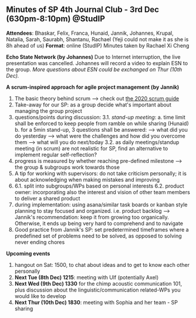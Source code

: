 ﻿## Minutes of SP 4th Journal Club - 3rd Dec (630pm-8:10pm) @StudIP

**Attendees**: Bhaskar, Felix, Franca, Hunaid, Jannik, Johannes, Krupal, Natalia, Sarah, Saurabh, Shantanu, Rachael (Yeji could not make it as she is 8h ahead of us)
**Format**: online (StudIP)
Minutes taken by Rachael Xi Cheng

**Echo State Network (by Johannes)**
Due to Internet interruption, the live presentation was cancelled. Johannes will record a video to explain ESN to the group.
*More questions about ESN could be exchanged on Thur (10th Dec).*

**A scrum-inspired approach for agile project management (by Jannik)**
 1. The basic theory behind scrum --> check out [the 2020 scrum guide](https://www.scrumguides.org/docs/scrumguide/v2020/2020-Scrum-Guide-US.pdf)
 2. Take-away for our SP:
as a group decide what's important about managing the group project
 3. questions/points during discussion:
3.1. *stand-up meeting*:
a. time limit shall be enforced to keep people from ramble on while sharing (Hunaid)
b. for a 5min stand-up, 3 questions shall be answered:
--> what did you do yesterday
--> what were the challenges and how did you overcome them
--> what will you do next/today
3.2. as daily meetings/standup meeting (in scrum) are not realistic for SP, find an alternative to implement regular self-reflection?
4. progress is measured by whether reaching pre-defined milestone --> the group & subgroups work towards those
5. A tip for working with supervisors: do not take criticism personally; it is about acknowledging when making mistakes and improving
6. 6.1. split into subgroups/WPs based on personal interests
6.2. product owner: incorporating also the interest and vision of other team members to deliver a shared product
7. during implementation: using asana/similar task boards or kanban style planning to stay focused and organized.
i.e. product backlog
--> Jannik's recommendation: keep it from growing too organically. Otherwise, it ends up being very hard to comprehend and to navigate
8. Good practice from Jannik's SP: set predetermined timeframes where a predefined set of problems need to be solved, as opposed to solving never ending chores

**Upcoming events**
1. hangout on Sat: 1500, to chat about ideas and to get to know each other personally
2. **Next Tue (8th Dec) 1215**: meeting with Ulf (potentially Axel)
3. **Next Wed (9th Dec) 1330** for the chimp acoustic communication 101, plus discussion about the linguistic/communication related-WPs you would like to develop
4. **Next Thur (10th Dec) 1830**: meeting with Sophia and her team - SP sharing






